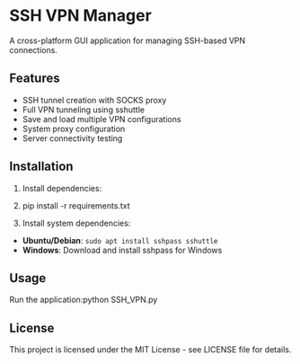 # SSH VPN Manager

A cross-platform GUI application for managing SSH-based VPN connections.

## Features

- SSH tunnel creation with SOCKS proxy
- Full VPN tunneling using sshuttle
- Save and load multiple VPN configurations
- System proxy configuration
- Server connectivity testing

## Installation

1. Install dependencies:
2. pip install -r requirements.txt

3. Install system dependencies:
- **Ubuntu/Debian**: `sudo apt install sshpass sshuttle`
- **Windows**: Download and install sshpass for Windows

## Usage

Run the application:python SSH_VPN.py


## License

This project is licensed under the MIT License - see LICENSE file for details.

